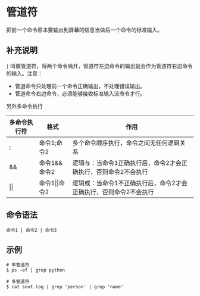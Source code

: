管道符
===

把前一个命令原本要输出到屏幕的信息当做后一个命令的标准输入。

## 补充说明

`|` 叫做管道符，将两个命令隔开，管道符左边命令的输出就会作为管道符右边命令的输入。注意： 

* 管道命令只处理前一个命令正确输出，不处理错误输出。
* 管道命令右边命令，必须能够接收标准输入流命令才行。

另外多命令执行

| 多命令执行符 | 格式           | 作用                                                         |
| ------------ | -------------- | ------------------------------------------------------------ |
| ;            | 命令1;命令2    | 多个命令顺序执行，命令之间无任何逻辑关系                     |
| &&           | 命令1&&命令2   | 逻辑与：当命令1正确执行后，命令2才会正确执行，否则命令2不会执行 |
| \|\|         | 命令1\|\|命令2 | 逻辑或：当命令1不正确执行后，命令2才会正确执行，否则命令2不会执行 |

## 命令语法

```
命令1 | 命令2 | 命令3
```

## 示例

```shell
# 单管道符
$ ps –ef | grep python

# 多管道符
$ cat sout.log | grep 'person' | grep 'name'
```

